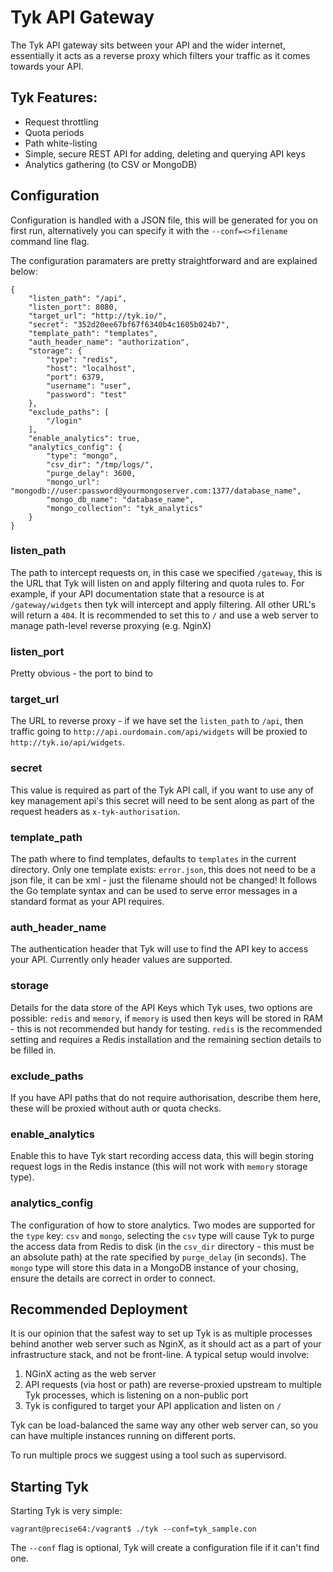 Tyk API Gateway
===============

The Tyk API gateway sits between your API and the wider internet, essentially it acts as a reverse proxy which 
filters your traffic as it comes towards your API.

Tyk Features:
-------------

- Request throttling
- Quota periods
- Path white-listing
- Simple, secure REST API for adding, deleting and querying API keys
- Analytics gathering (to CSV or MongoDB)

Configuration
-------------

Configuration is handled with a JSON file, this will be generated for you on first run, 
alternatively you can specify it with the `--conf=<>filename` command line flag.

The configuration paramaters are pretty straightforward and are explained below:

    {
        "listen_path": "/api",
        "listen_port": 8080,
        "target_url": "http://tyk.io/",
        "secret": "352d20ee67bf67f6340b4c1605b024b7",
        "template_path": "templates",
        "auth_header_name": "authorization",
        "storage": {
            "type": "redis",
            "host": "localhost",
            "port": 6379,
            "username": "user",
            "password": "test"
        },
        "exclude_paths": [
            "/login"
        ],
        "enable_analytics": true,
        "analytics_config": {
            "type": "mongo",
            "csv_dir": "/tmp/logs/",
            "purge_delay": 3600,
            "mongo_url": "mongodb://user:password@yourmongoserver.com:1377/database_name",
            "mongo_db_name": "database_name",
            "mongo_collection": "tyk_analytics"
        }
    }
    
### listen_path
The path to intercept requests on, in this case we specified `/gateway`, this is the URL that Tyk will
listen on and apply filtering and quota rules to. For example, if your API documentation state that a 
resource is at `/gateway/widgets` then tyk will intercept and apply filtering. All other URL's will return
a `404`. It is recommended to set this to `/` and use a web server to manage path-level reverse proxying (e.g. NginX)

### listen_port
Pretty obvious - the port to bind to

### target_url
The URL to reverse proxy - if we have set the `listen_path` to `/api`, then traffic going to
`http://api.ourdomain.com/api/widgets` will be proxied to `http://tyk.io/api/widgets`.

### secret
This value is required as part of the Tyk API call, if you want to use any of key management api's 
this secret will need to be sent along as part of the request headers as `x-tyk-authorisation`.

### template_path
The path where to find templates, defaults to `templates` in the current directory. Only one template exists: `error.json`,
this does not need to be a json file, it can be xml - just the filename should not be changed! It follows the Go template syntax
and can be used to serve error messages in a standard format as your API requires.

### auth_header_name
The authentication header that Tyk will use to find the API key to access your API. Currently only header values are supported.

### storage
Details for the data store of the API Keys which Tyk uses, two options are possible: `redis` and `memory`, if `memory` is used
then keys will be stored in RAM - this is not recommended but handy for testing. `redis` is the recommended setting and requires
a Redis installation and the remaining section details to be filled in.
 
### exclude_paths
If you have API paths that do not require authorisation, describe them here, these will be proxied without auth or quota checks.

### enable_analytics
Enable this to have Tyk start recording access data, this will begin storing request logs in the Redis instance (this will not work with 
`memory` storage type). 

### analytics_config
The configuration of how to store analytics. Two modes are supported for the `type` key: `csv` and `mongo`, selecting 
the `csv` type will cause Tyk to purge the access data from Redis to disk (in the `csv_dir` directory - this must be an absolute path) 
at the rate specified by `purge_delay` (in seconds). The `mongo` type will store this data in a MongoDB instance of your 
chosing, ensure the details are correct in order to connect.

Recommended Deployment
----------------------

It is our opinion that the safest way to set up Tyk is as multiple processes behind another web server such as NginX, 
as it should act as a part of your infrastructure stack, and not be front-line. A typical setup would involve:

1. NGinX acting as the web server
2. API requests (via host or path) are reverse-proxied upstream to multiple Tyk processes, which is listening on a non-public port
3. Tyk is configured to target your API application and listen on `/`

Tyk can be load-balanced the same way any other web server can, so you can have multiple instances running on different ports.

To run multiple procs we suggest using a tool such as supervisord.

Starting Tyk
------------

Starting Tyk is very simple: 

    vagrant@precise64:/vagrant$ ./tyk --conf=tyk_sample.con
    
The `--conf` flag is optional, Tyk will create a configuration file if it can't find one.